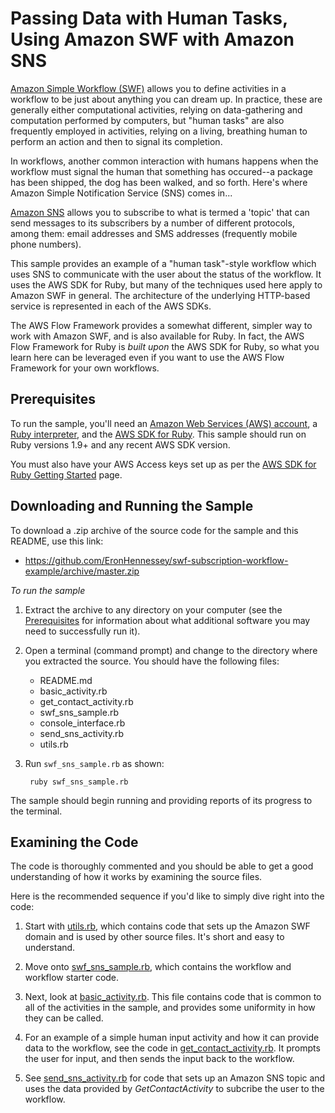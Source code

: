 # Passing Data with Human Tasks, Using Amazon SWF with Amazon SNS

[Amazon Simple Workflow (SWF)][swf-main] allows you to define activities in a workflow to be just about anything you can
dream up. In practice, these are generally either computational activities, relying on data-gathering and computation
performed by computers, but "human tasks" are also frequently employed in activities, relying on a living, breathing
human to perform an action and then to signal its completion.

In workflows, another common interaction with humans happens when the workflow must signal the human that something has
occured--a package has been shipped, the dog has been walked, and so forth. Here's where Amazon Simple Notification
Service (SNS) comes in...

[Amazon SNS][sns-main] allows you to subscribe to what is termed a 'topic' that can send messages to its subscribers by
a number of different protocols, among them: email addresses and SMS addresses (frequently mobile phone numbers).

This sample provides an example of a "human task"-style workflow which uses SNS to communicate with the user about the
status of the workflow. It uses the AWS SDK for Ruby, but many of the techniques used here apply to Amazon SWF in
general. The architecture of the underlying HTTP-based service is represented in each of the AWS SDKs.

The AWS Flow Framework provides a somewhat different, simpler way to work with Amazon SWF, and is also available for
Ruby. In fact, the AWS Flow Framework for Ruby is *built upon* the AWS SDK for Ruby, so what you learn here can be
leveraged even if you want to use the AWS Flow Framework for your own workflows.

## Prerequisites

To run the sample, you'll need an [Amazon Web Services (AWS) account][awsaccount], a [Ruby interpreter][ruby], and the
[AWS SDK for Ruby][awssdk-ruby]. This sample should run on Ruby versions 1.9+ and any recent AWS SDK version.

You must also have your AWS Access keys set up as per the [AWS SDK for Ruby Getting Started][awssdk-ruby-config] page.

## Downloading and Running the Sample

To download a .zip archive of the source code for the sample and this README, use this link:

* <https://github.com/EronHennessey/swf-subscription-workflow-example/archive/master.zip>

*To run the sample*

1. Extract the archive to any directory on your computer (see the [Prerequisites](#prerequisites) for information about
    what additional software you may need to successfully run it).

2. Open a terminal (command prompt) and change to the directory where you extracted the source. You should have the following files:

    * README.md
    * basic_activity.rb
    * get_contact_activity.rb
    * swf_sns_sample.rb
    * console_interface.rb
    * send_sns_activity.rb
    * utils.rb

3. Run `swf_sns_sample.rb` as shown:

        ruby swf_sns_sample.rb

The sample should begin running and providing reports of its progress to the terminal.

## Examining the Code

The code is thoroughly commented and you should be able to get a good understanding of how it works by examining the
source files.

Here is the recommended sequence if you'd like to simply dive right into the code:

1. Start with [utils.rb][code-utils], which contains code that sets up the Amazon SWF domain and is used by other source
    files. It's short and easy to understand.

2. Move onto [swf_sns_sample.rb][code-swf-sns-sample], which contains the workflow and workflow starter code.

3. Next, look at [basic_activity.rb][code-basic-activity]. This file contains code that is common to all of the
    activities in the sample, and provides some uniformity in how they can be called.

4. For an example of a simple human input activity and how it can provide data to the workflow, see the code in
    [get_contact_activity.rb][code-get-content-activity]. It prompts the user for input, and then sends the input back
    to the workflow.

5. See [send_sns_activity.rb][code-send-sns-activity] for code that sets up an Amazon SNS topic and uses the data
    provided by *GetContactActivity* to subcribe the user to the workflow.

[awsaccount]: http://aws.amazon.com/
[awssdk-ruby]: http://aws.amazon.com/sdkforruby/
[awssdk-ruby-config]: http://aws.amazon.com/developers/getting-started/ruby/
[ruby]: https://www.ruby-lang.org/en/
[sns-main]: http://aws.amazon.com/sns/
[sns-topic]: http://docs.aws.amazon.com/AWSRubySDK/latest/AWS/SNS/Topic.html
[swf-main]: http://aws.amazon.com/swf/
[code-utils]: https://github.com/EronHennessey/swf-subscription-workflow-example/blob/master/utils.rb
[code-swf-sns-sample]: https://github.com/EronHennessey/swf-subscription-workflow-example/blob/master/swf_sns_sample.rb
[code-basic-activity]: https://github.com/EronHennessey/swf-subscription-workflow-example/blob/master/basic_activity.rb
[code-get-content-activity]: https://github.com/EronHennessey/swf-subscription-workflow-example/blob/master/get_contact_activity.rb
[code-send-sns-activity]: https://github.com/EronHennessey/swf-subscription-workflow-example/blob/master/send_sns_activity.rb
